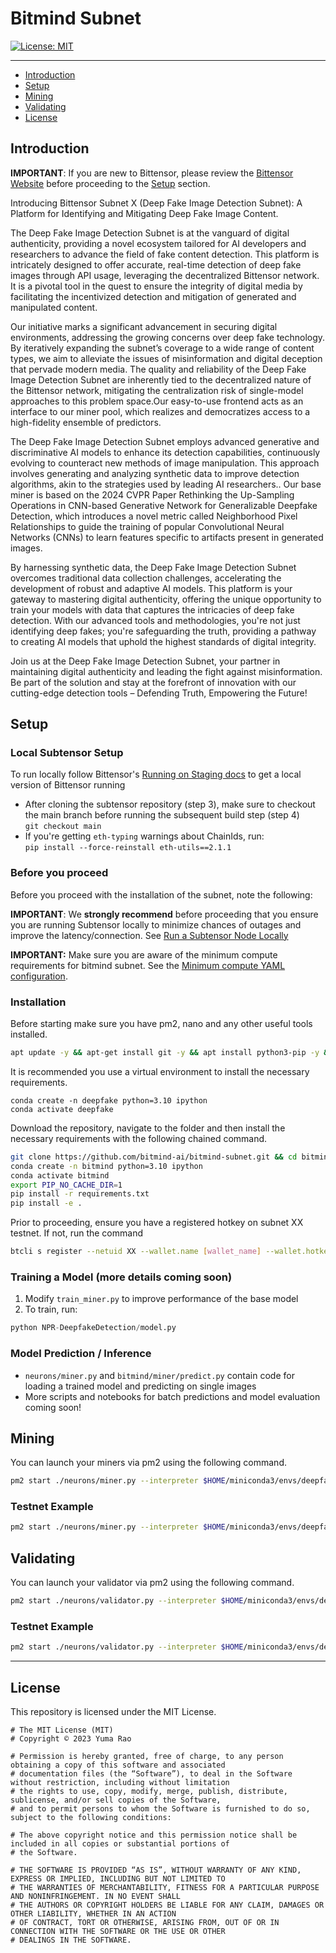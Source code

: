 # Bitmind Subnet

[![License: MIT](https://img.shields.io/badge/License-MIT-yellow.svg)](https://opensource.org/licenses/MIT)

---

- [Introduction](#introduction)
- [Setup](#setup)
- [Mining](#mining)
- [Validating](#validating)
- [License](#license)

## Introduction

**IMPORTANT**: If you are new to Bittensor, please review the [Bittensor Website](https://bittensor.com/) before proceeding to the [Setup](#setup) section.


Introducing Bittensor Subnet X (Deep Fake Image Detection Subnet): A Platform for Identifying and Mitigating Deep Fake Image Content.

The Deep Fake Image Detection Subnet is at the vanguard of digital authenticity, providing a novel ecosystem  tailored for AI developers and researchers to advance the field of fake content detection. This platform is intricately designed to offer accurate, real-time detection of deep fake images through API usage, leveraging the decentralized Bittensor network. It is a pivotal tool in the quest to ensure the integrity of digital media by facilitating the incentivized detection and mitigation of generated and manipulated content.

Our initiative marks a significant advancement in securing digital environments, addressing the growing concerns over deep fake technology. By iteratively expanding the subnet’s coverage to a wide range of content types, we aim to alleviate the issues of misinformation and digital deception that pervade modern media. The quality and reliability of the Deep Fake Image Detection Subnet are inherently tied to the decentralized nature of the Bittensor network, mitigating the centralization risk of single-model approaches to this problem space.Our easy-to-use frontend acts as an interface to our miner pool, which realizes and democratizes access to a high-fidelity ensemble of predictors.

The Deep Fake Image Detection Subnet employs advanced generative and discriminative AI models to enhance its detection capabilities, continuously evolving to counteract new methods of image manipulation. This approach involves generating and analyzing synthetic data to improve detection algorithms, akin to the strategies used by leading AI researchers.. Our base miner is based on the 2024 CVPR Paper Rethinking the Up-Sampling Operations in CNN-based Generative Network for Generalizable Deepfake Detection, which introduces a novel metric called Neighborhood Pixel Relationships to guide the training of popular Convolutional Neural Networks (CNNs) to learn features specific to artifacts present in generated images.

By harnessing synthetic data, the Deep Fake Image Detection Subnet overcomes traditional data collection challenges, accelerating the development of robust and adaptive AI models. This platform is your gateway to mastering digital authenticity, offering the unique opportunity to train your models with data that captures the intricacies of deep fake detection. With our advanced tools and methodologies, you're not just identifying deep fakes; you're safeguarding the truth, providing a pathway to creating AI models that uphold the highest standards of digital integrity.

Join us at the Deep Fake Image Detection Subnet, your partner in maintaining digital authenticity and leading the fight against misinformation. Be part of the solution and stay at the forefront of innovation with our cutting-edge detection tools – Defending Truth, Empowering the Future!

## Setup

### Local Subtensor Setup

To run locally follow Bittensor's <a href="https://github.com/opentensor/bittensor-subnet-template/blob/main/docs/running_on_staging.md">Running on Staging docs</a> to get a local version of Bittensor running

- After cloning the subtensor repository (step 3), make sure to checkout the main branch before running the subsequent build step (step 4)<br>
  `git checkout main`
- If you're getting `eth-typing` warnings about ChainIds, run:<br>
  `pip install --force-reinstall eth-utils==2.1.1`

### Before you proceed

Before you proceed with the installation of the subnet, note the following:

**IMPORTANT**: We **strongly recommend** before proceeding that you ensure you are running Subtensor locally to minimize chances of outages and improve the latency/connection. See [Run a Subtensor Node Locally](https://github.com/opentensor/subtensor/blob/main/docs/running-subtensor-locally.md#compiling-your-own-binary)

**IMPORTANT:** Make sure you are aware of the minimum compute requirements for bitmind subnet. See the [Minimum compute YAML configuration](./min_compute.yml).

### Installation

Before starting make sure you have pm2, nano and any other useful tools installed.

```bash
apt update -y && apt-get install git -y && apt install python3-pip -y && apt install npm -y && npm install pm2@latest -g  && apt install nano
```

It is recommended you use a virtual environment to install the necessary requirements.

```
conda create -n deepfake python=3.10 ipython
conda activate deepfake
```

Download the repository, navigate to the folder and then install the necessary requirements with the following chained command.

```bash
git clone https://github.com/bitmind-ai/bitmind-subnet.git && cd bitmind-subnet
conda create -n bitmind python=3.10 ipython
conda activate bitmind
export PIP_NO_CACHE_DIR=1
pip install -r requirements.txt
pip install -e .
```

Prior to proceeding, ensure you have a registered hotkey on subnet XX testnet. If not, run the command

```bash
btcli s register --netuid XX --wallet.name [wallet_name] --wallet.hotkey [wallet.hotkey] --subtensor.network test
```

### Training a Model (more details coming soon)

1. Modify `train_miner.py` to improve performance of the base model
2. To train, run:

```python
python NPR-DeepfakeDetection/model.py
```

### Model Prediction / Inference

- `neurons/miner.py` and `bitmind/miner/predict.py` contain code for loading a trained model and predicting on single images
- More scripts and notebooks for batch predictions and model evaluation coming soon!

## Mining

You can launch your miners via pm2 using the following command.

```bash
pm2 start ./neurons/miner.py --interpreter $HOME/miniconda3/envs/deepfake/bin/python3 -- --netuid XX --subtensor.network <LOCAL/FINNEY/TEST> --wallet.name <WALLET NAME> --wallet.hotkey <HOTKEY NAME> --axon.port <PORT>
```

### Testnet Example

```bash
pm2 start ./neurons/miner.py --interpreter $HOME/miniconda3/envs/deepfake/bin/python3 -- --netuid 168 --subtensor.network test --wallet.name default --wallet.hotkey default --axon.port 8091
```


## Validating

You can launch your validator via pm2 using the following command.

```bash
pm2 start ./neurons/validator.py --interpreter $HOME/miniconda3/envs/deepfake/bin/python3 -- --netuid XX --subtensor.network <LOCAL/FINNEY/TEST> --wallet.name <WALLET NAME> --wallet.hotkey <HOTKEY NAME>
```

### Testnet Example

```bash
pm2 start ./neurons/validator.py --interpreter $HOME/miniconda3/envs/deepfake/bin/python3 -- --netuid 168 --subtensor.network test --wallet.name default --wallet.hotkey default
```

---

## License

This repository is licensed under the MIT License.

```text
# The MIT License (MIT)
# Copyright © 2023 Yuma Rao

# Permission is hereby granted, free of charge, to any person obtaining a copy of this software and associated
# documentation files (the “Software”), to deal in the Software without restriction, including without limitation
# the rights to use, copy, modify, merge, publish, distribute, sublicense, and/or sell copies of the Software,
# and to permit persons to whom the Software is furnished to do so, subject to the following conditions:

# The above copyright notice and this permission notice shall be included in all copies or substantial portions of
# the Software.

# THE SOFTWARE IS PROVIDED “AS IS”, WITHOUT WARRANTY OF ANY KIND, EXPRESS OR IMPLIED, INCLUDING BUT NOT LIMITED TO
# THE WARRANTIES OF MERCHANTABILITY, FITNESS FOR A PARTICULAR PURPOSE AND NONINFRINGEMENT. IN NO EVENT SHALL
# THE AUTHORS OR COPYRIGHT HOLDERS BE LIABLE FOR ANY CLAIM, DAMAGES OR OTHER LIABILITY, WHETHER IN AN ACTION
# OF CONTRACT, TORT OR OTHERWISE, ARISING FROM, OUT OF OR IN CONNECTION WITH THE SOFTWARE OR THE USE OR OTHER
# DEALINGS IN THE SOFTWARE.
```
